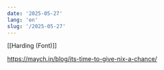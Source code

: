 ```yaml
---
date: '2025-05-27'
lang: 'en'
slug: '/2025-05-27'
---
```


[[Harding (Font)]]

https://maych.in/blog/its-time-to-give-nix-a-chance/
